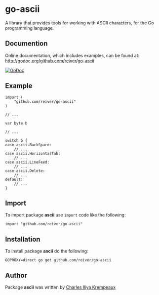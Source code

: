 # go-ascii

A library that provides tools for working with ASCII characters, for the Go programming language.


## Documention

Online documentation, which includes examples, can be found at: http://godoc.org/github.com/reiver/go-ascii

[![GoDoc](https://godoc.org/github.com/reiver/go-ascii?status.svg)](https://godoc.org/github.com/reiver/go-ascii)


## Example
```
import (
	"github.com/reiver/go-ascii"
)

// ...

var byte b

// ...

switch b {
case ascii.BackSpace:
	// ...
case ascii.HorizontalTab:
	// ...
case ascii.LineFeed:
	// ...
case ascii.Delete:
	// ...
default:
	// ...
}
```

## Import

To import package **ascii** use `import` code like the following:
```
import "github.com/reiver/go-ascii"
```

## Installation

To install package **ascii** do the following:
```
GOPROXY=direct go get github.com/reiver/go-ascii
```

## Author

Package **ascii** was written by [Charles Iliya Krempeaux](http://reiver.link)
